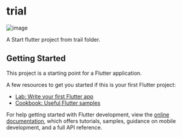 # trial
![image](https://github.com/user-attachments/assets/6da09fbb-1dd8-4e1e-bffe-5d4ceacac0f5)

A Start flutter project from trail folder.

## Getting Started

This project is a starting point for a Flutter application.

A few resources to get you started if this is your first Flutter project:

- [Lab: Write your first Flutter app](https://docs.flutter.dev/get-started/codelab)
- [Cookbook: Useful Flutter samples](https://docs.flutter.dev/cookbook)

For help getting started with Flutter development, view the
[online documentation](https://docs.flutter.dev/), which offers tutorials,
samples, guidance on mobile development, and a full API reference.
